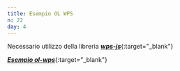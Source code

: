 ```yaml
---
title: Esempio OL WPS
n: 22
day: 4
---
```

Necessario utilizzo della libreria [***wps-js***](https://github.com/52North/wps-js){:target="_blank"}

[***Esempio ol-wps***](https://stackblitz.com/edit/vitejs-vite-gtnygv?file=src/components/WpsControl.vue){:target="_blank"}
